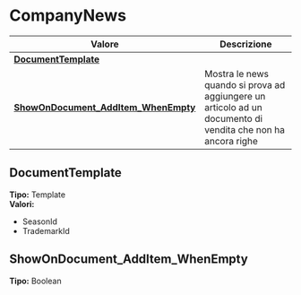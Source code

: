 # CompanyNews
| Valore| Descrizione |
| --- | --- |
| **[DocumentTemplate](#documenttemplate)** |  |
| **[ShowOnDocument_AddItem_WhenEmpty](#showondocument_additem_whenempty)** | Mostra le news quando si prova ad aggiungere un articolo ad un documento di vendita che non ha ancora righe |

DocumentTemplate 
-----
**Tipo:** Template	 
**Valori:**
* SeasonId
* TrademarkId

ShowOnDocument_AddItem_WhenEmpty 
-----
**Tipo:** Boolean

